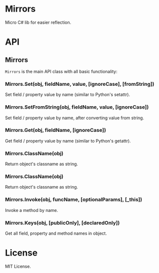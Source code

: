 # Mirrors

Micro C# lib for easier reflection.

# API

## Mirrors

`Mirrors` is the main API class with all basic functionality:

### Mirrors.Set(obj, fieldName, value, [ignoreCase], [fromString])

Set field / property value by name (similar to Python's setattr).

### Mirrors.SetFromString(obj, fieldName, value, [ignoreCase])

Set field / property value by name, after converting value from string.

### Mirrors.Get<T>(obj, fieldName, [ignoreCase])

Get field / property value by name (similar to Python's getattr).

### Mirrors.ClassName(obj)

Return object's classname as string.

### Mirrors.ClassName(obj)

Return object's classname as string.

### Mirrors.Invoke(obj, funcName, [optionalParams], [_this])

Invoke a method by name.

### Mirrors.Keys(obj, [publicOnly], [declaredOnly])

Get all field, property and method names in object.

# License

MIT License.
